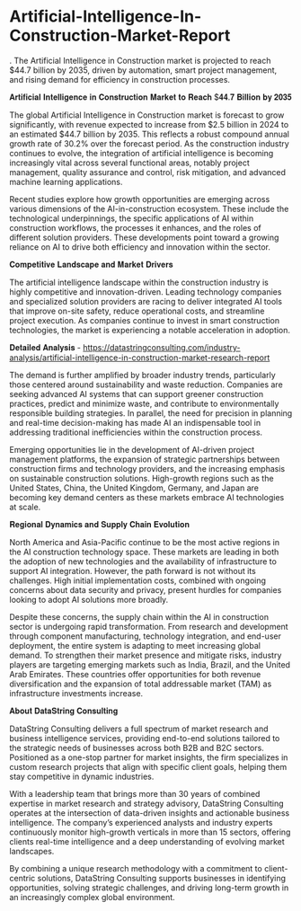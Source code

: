 # Artificial-Intelligence-In-Construction-Market-Report

. The Artificial Intelligence in Construction market is projected to reach $44.7 billion by 2035, driven by automation, smart project management, and rising demand for efficiency in construction processes.

𝐀𝐫𝐭𝐢𝐟𝐢𝐜𝐢𝐚𝐥 𝐈𝐧𝐭𝐞𝐥𝐥𝐢𝐠𝐞𝐧𝐜𝐞 𝐢𝐧 𝐂𝐨𝐧𝐬𝐭𝐫𝐮𝐜𝐭𝐢𝐨𝐧 𝐌𝐚𝐫𝐤𝐞𝐭 𝐭𝐨 𝐑𝐞𝐚𝐜𝐡 $𝟒𝟒.𝟕 𝐁𝐢𝐥𝐥𝐢𝐨𝐧 𝐛𝐲 𝟐𝟎𝟑𝟓

The global Artificial Intelligence in Construction market is forecast to grow significantly, with revenue expected to increase from $2.5 billion in 2024 to an estimated $44.7 billion by 2035. This reflects a robust compound annual growth rate of 30.2% over the forecast period. As the construction industry continues to evolve, the integration of artificial intelligence is becoming increasingly vital across several functional areas, notably project management, quality assurance and control, risk mitigation, and advanced machine learning applications.

Recent studies explore how growth opportunities are emerging across various dimensions of the AI-in-construction ecosystem. These include the technological underpinnings, the specific applications of AI within construction workflows, the processes it enhances, and the roles of different solution providers. These developments point toward a growing reliance on AI to drive both efficiency and innovation within the sector.

𝐂𝐨𝐦𝐩𝐞𝐭𝐢𝐭𝐢𝐯𝐞 𝐋𝐚𝐧𝐝𝐬𝐜𝐚𝐩𝐞 𝐚𝐧𝐝 𝐌𝐚𝐫𝐤𝐞𝐭 𝐃𝐫𝐢𝐯𝐞𝐫𝐬

The artificial intelligence landscape within the construction industry is highly competitive and innovation-driven. Leading technology companies and specialized solution providers are racing to deliver integrated AI tools that improve on-site safety, reduce operational costs, and streamline project execution. As companies continue to invest in smart construction technologies, the market is experiencing a notable acceleration in adoption.

𝐃𝐞𝐭𝐚𝐢𝐥𝐞𝐝 𝐀𝐧𝐚𝐥𝐲𝐬𝐢𝐬 - https://datastringconsulting.com/industry-analysis/artificial-intelligence-in-construction-market-research-report

The demand is further amplified by broader industry trends, particularly those centered around sustainability and waste reduction. Companies are seeking advanced AI systems that can support greener construction practices, predict and minimize waste, and contribute to environmentally responsible building strategies. In parallel, the need for precision in planning and real-time decision-making has made AI an indispensable tool in addressing traditional inefficiencies within the construction process.

Emerging opportunities lie in the development of AI-driven project management platforms, the expansion of strategic partnerships between construction firms and technology providers, and the increasing emphasis on sustainable construction solutions. High-growth regions such as the United States, China, the United Kingdom, Germany, and Japan are becoming key demand centers as these markets embrace AI technologies at scale.

𝐑𝐞𝐠𝐢𝐨𝐧𝐚𝐥 𝐃𝐲𝐧𝐚𝐦𝐢𝐜𝐬 𝐚𝐧𝐝 𝐒𝐮𝐩𝐩𝐥𝐲 𝐂𝐡𝐚𝐢𝐧 𝐄𝐯𝐨𝐥𝐮𝐭𝐢𝐨𝐧

North America and Asia-Pacific continue to be the most active regions in the AI construction technology space. These markets are leading in both the adoption of new technologies and the availability of infrastructure to support AI integration. However, the path forward is not without its challenges. High initial implementation costs, combined with ongoing concerns about data security and privacy, present hurdles for companies looking to adopt AI solutions more broadly.

Despite these concerns, the supply chain within the AI in construction sector is undergoing rapid transformation. From research and development through component manufacturing, technology integration, and end-user deployment, the entire system is adapting to meet increasing global demand. To strengthen their market presence and mitigate risks, industry players are targeting emerging markets such as India, Brazil, and the United Arab Emirates. These countries offer opportunities for both revenue diversification and the expansion of total addressable market (TAM) as infrastructure investments increase.

𝐀𝐛𝐨𝐮𝐭 𝐃𝐚𝐭𝐚𝐒𝐭𝐫𝐢𝐧𝐠 𝐂𝐨𝐧𝐬𝐮𝐥𝐭𝐢𝐧𝐠

DataString Consulting delivers a full spectrum of market research and business intelligence services, providing end-to-end solutions tailored to the strategic needs of businesses across both B2B and B2C sectors. Positioned as a one-stop partner for market insights, the firm specializes in custom research projects that align with specific client goals, helping them stay competitive in dynamic industries.

With a leadership team that brings more than 30 years of combined expertise in market research and strategy advisory, DataString Consulting operates at the intersection of data-driven insights and actionable business intelligence. The company’s experienced analysts and industry experts continuously monitor high-growth verticals in more than 15 sectors, offering clients real-time intelligence and a deep understanding of evolving market landscapes.

By combining a unique research methodology with a commitment to client-centric solutions, DataString Consulting supports businesses in identifying opportunities, solving strategic challenges, and driving long-term growth in an increasingly complex global environment.
